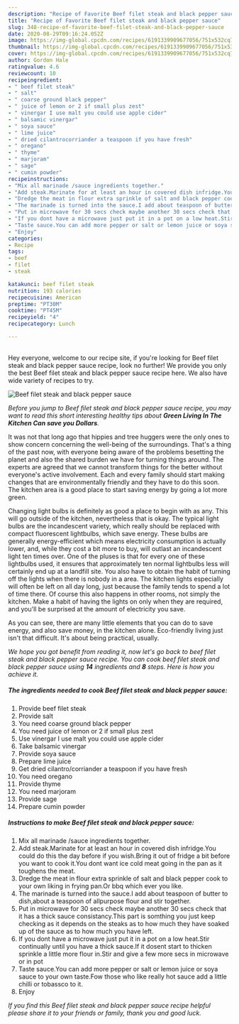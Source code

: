 ```yaml
---
description: "Recipe of Favorite Beef filet steak and black pepper sauce"
title: "Recipe of Favorite Beef filet steak and black pepper sauce"
slug: 348-recipe-of-favorite-beef-filet-steak-and-black-pepper-sauce
date: 2020-08-29T09:16:24.052Z
image: https://img-global.cpcdn.com/recipes/6191339909677056/751x532cq70/beef-filet-steak-and-black-pepper-sauce-recipe-main-photo.jpg
thumbnail: https://img-global.cpcdn.com/recipes/6191339909677056/751x532cq70/beef-filet-steak-and-black-pepper-sauce-recipe-main-photo.jpg
cover: https://img-global.cpcdn.com/recipes/6191339909677056/751x532cq70/beef-filet-steak-and-black-pepper-sauce-recipe-main-photo.jpg
author: Gordon Hale
ratingvalue: 4.6
reviewcount: 10
recipeingredient:
- " beef filet steak"
- " salt"
- " coarse ground black pepper"
- " juice of lemon or 2 if small plus zest"
- " vinergar I use malt you could use apple cider"
- " balsamic vinergar"
- " soya sauce"
- " lime juice"
- " dried cilantrocorriander a teaspoon if you have fresh"
- " oregano"
- " thyme"
- " marjoram"
- " sage"
- " cumin powder"
recipeinstructions:
- "Mix all marinade /sauce ingredients together."
- "Add steak.Marinate for at least an hour in covered dish infridge.You could do this the day before if you wish.Bring it out of fridge a bit before you want to cook it.You dont want ice cold meat going in the pan as it toughens the meat."
- "Dredge the meat in flour extra sprinkle of salt and black pepper cook to your own liking in frying pan.Or bbq which ever you like."
- "The marinade is turned into the sauce.I add about teaspoon of butter to dish,about a teaspoon of allpurpose flour and stir together."
- "Put in microwave for 30 secs check maybe another 30 secs check that it has a thick sauce consistancy.This part is somthing you just keep checking as it depends on the steaks as to how much they have soaked up of the sauce as to how much you have left."
- "If you dont have a microwave just put it in a pot on a low heat.Stir continually until you have a thick sauce.If it dosent start to thicken sprinkle a little more flour in.Stir and give a few more secs in microwave or in pot"
- "Taste sauce.You can add more pepper or salt or lemon juice or soya sauce to your own taste.Fow those who like really hot sauce add a little chilli or tobassco to it."
- "Enjoy"
categories:
- Recipe
tags:
- beef
- filet
- steak

katakunci: beef filet steak 
nutrition: 193 calories
recipecuisine: American
preptime: "PT30M"
cooktime: "PT45M"
recipeyield: "4"
recipecategory: Lunch

---
```

<br>
Hey everyone, welcome to our recipe site, if you're looking for Beef filet steak and black pepper sauce recipe, look no further! We provide you only the best Beef filet steak and black pepper sauce recipe here. We also have wide variety of recipes to try.
<br>


![Beef filet steak and black pepper sauce](https://img-global.cpcdn.com/recipes/6191339909677056/751x532cq70/beef-filet-steak-and-black-pepper-sauce-recipe-main-photo.jpg)

<i>Before you jump to Beef filet steak and black pepper sauce recipe, you may want to read this short interesting healthy tips about 
<strong>Green Living In The Kitchen Can save you Dollars</strong>.</i>
</br>

It was not that long ago that hippies and tree huggers were the only ones to show concern concerning the well-being of the surroundings. That's a thing of the past now, with everyone being aware of the problems besetting the planet and also the shared burden we have for turning things around. The experts are agreed that we cannot transform things for the better without everyone's active involvement. Each and every family should start making changes that are environmentally friendly and they have to do this soon. The kitchen area is a good place to start saving energy by going a lot more green.

Changing light bulbs is definitely as good a place to begin with as any. This will go outside of the kitchen, nevertheless that is okay. The typical light bulbs are the incandescent variety, which really should be replaced with compact fluorescent lightbulbs, which save energy. These bulbs are generally energy-efficient which means electricity consumption is actually lower, and, while they cost a bit more to buy, will outlast an incandescent light ten times over. One of the pluses is that for every one of these lightbulbs used, it ensures that approximately ten normal lightbulbs less will certainly end up at a landfill site. You also have to obtain the habit of turning off the lights when there is nobody in a area. The kitchen lights especially will often be left on all day long, just because the family tends to spend a lot of time there. Of course this also happens in other rooms, not simply the kitchen. Make a habit of having the lights on only when they are required, and you'll be surprised at the amount of electricity you save.

As you can see, there are many little elements that you can do to save energy, and also save money, in the kitchen alone. Eco-friendly living just isn't that difficult. It's about being practical, usually.


<i>We hope you got benefit from reading it, now let's go back to beef filet steak and black pepper sauce recipe. You can cook beef filet steak and black pepper sauce using <strong>14</strong> ingredients and <strong>8</strong> steps. Here is how you achieve it.
</i>

##### The ingredients needed to cook Beef filet steak and black pepper sauce:

1. Provide  beef filet steak
1. Provide  salt
1. You need  coarse ground black pepper
1. You need  juice of lemon or 2 if small plus zest
1. Use  vinergar I use malt you could use apple cider
1. Take  balsamic vinergar
1. Provide  soya sauce
1. Prepare  lime juice
1. Get  dried cilantro/corriander a teaspoon if you have fresh
1. You need  oregano
1. Provide  thyme
1. You need  marjoram
1. Provide  sage
1. Prepare  cumin powder


##### Instructions to make Beef filet steak and black pepper sauce:

1. Mix all marinade /sauce ingredients together.
1. Add steak.Marinate for at least an hour in covered dish infridge.You could do this the day before if you wish.Bring it out of fridge a bit before you want to cook it.You dont want ice cold meat going in the pan as it toughens the meat.
1. Dredge the meat in flour extra sprinkle of salt and black pepper cook to your own liking in frying pan.Or bbq which ever you like.
1. The marinade is turned into the sauce.I add about teaspoon of butter to dish,about a teaspoon of allpurpose flour and stir together.
1. Put in microwave for 30 secs check maybe another 30 secs check that it has a thick sauce consistancy.This part is somthing you just keep checking as it depends on the steaks as to how much they have soaked up of the sauce as to how much you have left.
1. If you dont have a microwave just put it in a pot on a low heat.Stir continually until you have a thick sauce.If it dosent start to thicken sprinkle a little more flour in.Stir and give a few more secs in microwave or in pot
1. Taste sauce.You can add more pepper or salt or lemon juice or soya sauce to your own taste.Fow those who like really hot sauce add a little chilli or tobassco to it.
1. Enjoy


<i>If you find this Beef filet steak and black pepper sauce recipe helpful please share it to your friends or family, thank you and good luck.</i>

